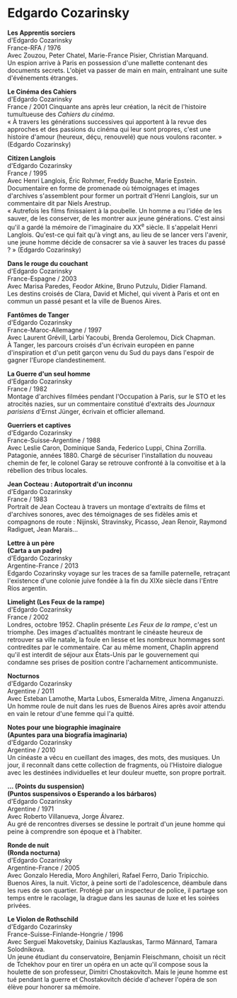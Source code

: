 # Edgardo Cozarinsky

**Les Apprentis sorciers**  
d'Edgardo Cozarinsky  
France-RFA / 1976  
Avec Zouzou, Peter Chatel, Marie-France Pisier, Christian Marquand.  
Un espion arrive à Paris en possession d'une mallette contenant des documents secrets. L'objet va passer de main en main, entraînant une suite d'événements étranges.

**Le Cinéma des Cahiers**  
d'Edgardo Cozarinsky  
France / 2001
Cinquante ans après leur création, la récit de l'histoire tumultueuse des _Cahiers du cinéma_.  
« À travers les générations successives qui apportent à la revue des approches et des passions du cinéma qui leur sont propres, c'est une histoire d'amour (heureux, déçu, renouvelé) que nous voulons raconter. » (Edgardo Cozarinsky)

**Citizen Langlois**  
d'Edgardo Cozarinsky  
France / 1995  
Avec Henri Langlois, Éric Rohmer, Freddy Buache, Marie Epstein.  
Documentaire en forme de promenade où témoignages et images d'archives s'assemblent pour former un portrait d'Henri Langlois, sur un commentaire dit par Niels Arestrup.  
« Autrefois les films finissaient à la poubelle. Un homme a eu l'idée de les sauver, de les conserver, de les montrer aux jeune générations. C'est ainsi qu'il a gardé la mémoire de l'imaginaire du XX<sup>e</sup> siècle. Il s'appelait Henri Langlois. Qu'est-ce qui fait qu'à vingt ans, au lieu de se lancer vers l'avenir, une jeune homme décide de consacrer sa vie à sauver les traces du passé ? » (Edgardo Cozarinsky)

**Dans le rouge du couchant**  
d'Edgardo Cozarinsky  
France-Espagne / 2003  
Avec Marisa Paredes, Feodor Atkine, Bruno Putzulu, Didier Flamand.  
Les destins croisés de Clara, David et Michel, qui vivent à Paris et ont en commun un passé pesant et la ville de Buenos Aires.

**Fantômes de Tanger**  
d'Edgardo Cozarinsky  
France-Maroc-Allemagne / 1997  
Avec Laurent Grévill, Larbi Yacoubi, Brenda Gerolemou, Dick Chapman.  
À Tanger, les parcours croisés d'un écrivain européen en panne d'inspiration et d'un petit garçon venu du Sud du pays dans l'espoir de gagner l'Europe clandestinement.

**La Guerre d'un seul homme**  
d'Edgardo Cozarinsky  
France / 1982  
Montage d'archives filmées pendant l'Occupation à Paris, sur le STO et les atrocités nazies, sur un commentaire constitué d'extraits des _Journaux parisiens_ d'Ernst Jünger, écrivain et officier allemand.

**Guerriers et captives**  
d'Edgardo Cozarinsky  
France-Suisse-Argentine / 1988  
Avec Leslie Caron, Dominique Sanda, Federico Luppi, China Zorrilla.  
Patagonie, années 1880. Chargé de sécuriser l'installation du nouveau chemin de fer, le colonel Garay se retrouve confronté à la convoitise et à la rébellion des tribus locales.

**Jean Cocteau : Autoportrait d'un inconnu**  
d'Edgardo Cozarinsky  
France / 1983  
Portrait de Jean Cocteau à travers un montage d'extraits de films et d'archives sonores, avec des témoignages de ses fidèles amis et compagnons de route : Nijinski, Stravinsky, Picasso, Jean Renoir, Raymond Radiguet, Jean Marais...

**Lettre à un père**  
**(Carta a un padre)**  
d'Edgardo Cozarinsky  
Argentine-France / 2013  
Edgardo Cozarinsky voyage sur les traces de sa famille paternelle, retraçant l'existence d'une colonie juive fondée à la fin du XIXe siècle dans l'Entre Ríos argentin.

**Limelight (Les Feux de la rampe)**  
d'Edgardo Cozarinsky  
France / 2002  
Londres, octobre 1952. Chaplin présente _Les Feux de la rampe_, c'est un triomphe. Des images d'actualités montrant le cinéaste heureux de retrouver sa ville natale, la foule en liesse et les nombreux hommages sont contredites par le commentaire. Car au même moment, Chaplin apprend qu'il est interdit de séjour aux États-Unis par le gouvernement qui condamne ses prises de position contre l'acharnement anticommuniste.

**Nocturnos**  
d'Edgardo Cozarinsky  
Argentine / 2011  
Avec Esteban Lamothe, Marta Lubos, Esmeralda Mitre, Jimena Anganuzzi.  
Un homme roule de nuit dans les rues de Buenos Aires après avoir attendu en vain le retour d'une femme qui l'a quitté.

**Notes pour une biographie imaginaire**  
**(Apuntes para una biografía imaginaria)**  
d'Edgardo Cozarinsky  
Argentine / 2010  
Un cinéaste a vécu en cueillant des images, des mots, des musiques. Un jour, il reconnaît dans cette collection de fragments, où l'Histoire dialogue avec les destinées individuelles et leur douleur muette, son propre portrait.

**... (Points du suspension)**  
**(Puntos suspensivos o Esperando a los bárbaros)**  
d'Edgardo Cozarinsky  
Argentine / 1971  
Avec Roberto Villanueva, Jorge Álvarez.  
Au gré de rencontres diverses se dessine le portrait d'un jeune homme qui peine à comprendre son époque et à l'habiter.

**Ronde de nuit**  
**(Ronda nocturna)**  
d'Edgardo Cozarinsky  
Argentine-France / 2005  
Avec Gonzalo Heredia, Moro Anghileri, Rafael Ferro, Dario Tripicchio.  
Buenos Aires, la nuit. Victor, à peine sorti de l'adolescence, déambule dans les rues de son quartier. Protégé par un inspecteur de police, il partage son temps entre le racolage, la drague dans les saunas de luxe et les soirées privées.

**Le Violon de Rothschild**  
d'Edgardo Cozarinsky  
France-Suisse-Finlande-Hongrie / 1996  
Avec Sergueï Makovetsky, Dainius Kazlauskas, Tarmo Männard, Tamara Solodnikova.  
Un jeune étudiant du conservatoire, Benjamin Fleischmann, choisit un récit de Tchekhov pour en tirer un opéra en un acte qu'il compose sous la houlette de son professeur, Dimitri Chostakovitch. Mais le jeune homme est tué pendant la guerre et Chostakovitch décide d'achever l'opéra de son élève pour honorer sa mémoire.
